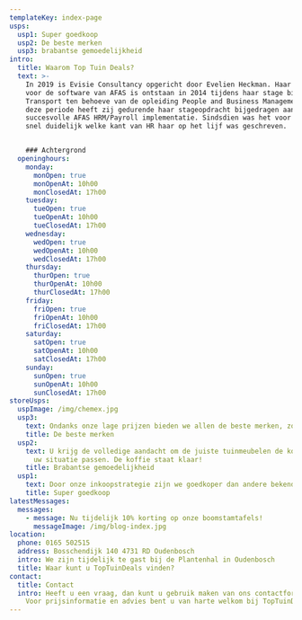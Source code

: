 ```yaml
---
templateKey: index-page
usps:
  usp1: Super goedkoop
  usp2: De beste merken
  usp3: brabantse gemoedelijkheid
intro:
  title: Waarom Top Tuin Deals?
  text: >-
    In 2019 is Evisie Consultancy opgericht door Evelien Heckman. Haar passie
    voor de software van AFAS is ontstaan in 2014 tijdens haar stage bij Veolia
    Transport ten behoeve van de opleiding People and Business Management. In
    deze periode heeft zij gedurende haar stageopdracht bijgedragen aan een
    succesvolle AFAS HRM/Payroll implementatie. Sindsdien was het voor haar al
    snel duidelijk welke kant van HR haar op het lijf was geschreven. 


    ### Achtergrond
  openinghours:
    monday:
      monOpen: true
      monOpenAt: 10h00
      monClosedAt: 17h00
    tuesday:
      tueOpen: true
      tueOpenAt: 10h00
      tueClosedAt: 17h00
    wednesday:
      wedOpen: true
      wedOpenAt: 10h00
      wedClosedAt: 17h00
    thursday:
      thurOpen: true
      thurOpenAt: 10h00
      thurClosedAt: 17h00
    friday:
      friOpen: true
      friOpenAt: 10h00
      friClosedAt: 17h00
    saturday:
      satOpen: true
      satOpenAt: 10h00
      satClosedAt: 17h00
    sunday:
      sunOpen: true
      sunOpenAt: 10h00
      sunClosedAt: 17h00
storeUsps:
  uspImage: /img/chemex.jpg
  usp3:
    text: Ondanks onze lage prijzen bieden we allen de beste merken, zoals .. en ..
    title: De beste merken
  usp2:
    text: U krijg de volledige aandacht om de juiste tuinmeubelen de kopen die bij
      uw situatie passen. De koffie staat klaar!
    title: Brabantse gemoedelijkheid
  usp1:
    text: Door onze inkoopstrategie zijn we goedkoper dan andere bekende tuincentra.
    title: Super goedkoop
latestMessages:
  messages:
    - message: Nu tijdelijk 10% korting op onze boomstamtafels!
      messageImage: /img/blog-index.jpg
location:
  phone: 0165 502515
  address: Bosschendijk 140 4731 RD Oudenbosch
  intro: We zijn tijdelijk te gast bij de Plantenhal in Oudenbosch
  title: Waar kunt u TopTuinDeals vinden?
contact:
  title: Contact
  intro: Heeft u een vraag, dan kunt u gebruik maken van ons contactformulier.
    Voor prijsinformatie en advies bent u van harte welkom bij TopTuinDeals!
---
```

